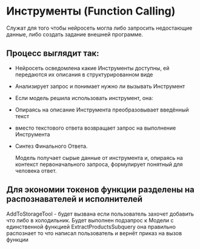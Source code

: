 # Инструменты (Function Calling) 
Cлужат для того чтобы нейросеть могла либо запросить недостающие данные, либо создать задание внешней программе.

## Процесс выглядит так:

- Нейросеть осведомлена какие Инструменты доступны, ей передаются их описания в структурированном виде
- Анализирует запрос и понимает нужно ли вызывать Инструмент
- Если модель решила использовать инструмент, она:
- Опираясь на описание Инструмента преобразовывает введённый текст
- вместо текстового ответа возвращает запрос на выполнение Инструмента
- Синтез Финального Ответа.

    Модель получает сырые данные от инструмента и, опираясь на контекст первоначального запроса, формулирует понятный для человека ответ.


## Для экономии токенов функции разделены на распознавателей и исполнителей
AddToStorageTool - будет вызвана если пользователь захочет добавить что либо в холодильник.
Будет выполнен подзапрос к Модели  с единственной функцией ExtractProductsSubquery
она правильно распознает то что написал пользователь и вернёт приказ на вызов функции


